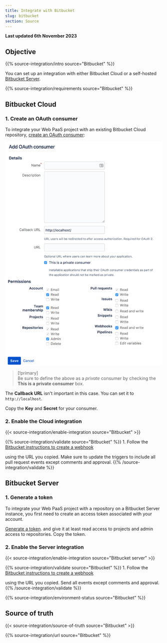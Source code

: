 ```yaml
---
title: Integrate with Bitbucket
slug: bitbucket
section: Source
---
```


**Last updated 6th November 2023**



## Objective  

{{% source-integration/intro source="Bitbucket" %}}

You can set up an integration with either Bitbucket Cloud
or a self-hosted [Bitbucket Server](https://confluence.atlassian.com/bitbucketserver/).

{{% source-integration/requirements source="Bitbucket" %}}

## Bitbucket Cloud

### 1. Create an OAuth consumer

To integrate your Web PaaS project with an existing Bitbucket Cloud repository,
[create an OAuth consumer](https://support.atlassian.com/bitbucket-cloud/docs/use-oauth-on-bitbucket-cloud/):

![A screenshot of how to setup the Bitbucket OAuth consumer](images/bitbucket-oauth-consumer.svg "0.35")

> [!primary]  
> Be sure to define the above as a _private_ consumer by checking the **This is a private consumer** box.
> 
The **Callback URL** isn't important in this case.
You can set it to `http://localhost`.

Copy the **Key** and **Secret** for your consumer.

### 2. Enable the Cloud integration

{{< source-integration/enable-integration source="Bitbucket" >}}

{{% source-integration/validate source="Bitbucket" %}}
1\. Follow the [Bitbucket instructions to create a webhook](https://support.atlassian.com/bitbucket-cloud/docs/manage-webhooks/#Create-webhooks)

   using the URL you copied.
   Make sure to update the triggers to include all pull request events except comments and approval.
{{% /source-integration/validate %}}

## Bitbucket Server

### 1. Generate a token

To integrate your Web PaaS project with a repository on a Bitbucket Server instance,
you first need to create an access token associated with your account.

[Generate a token](https://confluence.atlassian.com/display/BitbucketServer/HTTP+access+tokens).
and give it at least read access to projects and admin access to repositories.
Copy the token.

### 2. Enable the Server integration

{{< source-integration/enable-integration source="Bitbucket server" >}}

{{% source-integration/validate source="Bitbucket" %}}
1\. Follow the [Bitbucket instructions to create a webhook](https://confluence.atlassian.com/bitbucketserver076/managing-webhooks-in-bitbucket-server-1026535073.html#ManagingwebhooksinBitbucketServer-creatingwebhooksCreatingwebhooks)

   using the URL you copied.
   Send all events except comments and approval.
{{% /source-integration/validate %}}

{{% source-integration/environment-status source="Bitbucket" %}}

## Source of truth

{{< source-integration/source-of-truth source="Bitbucket" >}}

{{% source-integration/url source="Bitbucket" %}}
